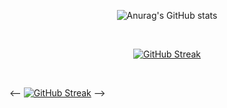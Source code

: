 <!--
- 👋 Hi, I’m @Godzuche
- 👀 I’m interested in Software Development
- 🌱 I’m currently learning Android Development
- 💞️ I’m looking to collaborate on ...
- 📫 How to reach me ...
--->

<p align="center">
  <img src="https://github-readme-stats.vercel.app/api?username=godzuche&count_private=trueshow_icons=true&theme=dark" alt="Anurag's GitHub stats" />
</p>
<br />

<p align="center">
  <a href="https://git.io/streak-stats"><img src="https://github-readme-streak-stats.herokuapp.com?user=godzuche&theme=dark" alt="GitHub Streak" /></a>
</p>
<br />


<-- [![GitHub Streak](https://github-readme-streak-stats.herokuapp.com?user=godzuche&hide_border=true)](https://git.io/streak-stats) -->
